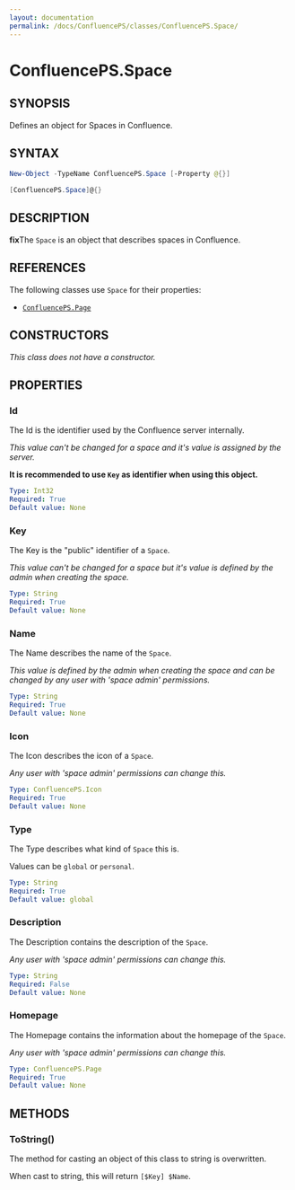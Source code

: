 ```yaml
---
layout: documentation
permalink: /docs/ConfluencePS/classes/ConfluencePS.Space/
---
```


# ConfluencePS.Space

## SYNOPSIS
Defines an object for Spaces in Confluence.

## SYNTAX

```powershell
New-Object -TypeName ConfluencePS.Space [-Property @{}]

[ConfluencePS.Space]@{}
```

## DESCRIPTION
**fix**The `Space` is an object that describes spaces in Confluence.

## REFERENCES
The following classes use `Space` for their properties:
- [`ConfluencePS.Page`](/docs/ConfluencePS/classes/ConfluencePS.Page/)

## CONSTRUCTORS
_This class does not have a constructor._

## PROPERTIES

### Id
The Id is the identifier used by the Confluence server internally.

_This value can't be changed for a space and it's value is assigned by the server._

**It is recommended to use `Key` as identifier when using this object.**

```yaml
Type: Int32
Required: True
Default value: None
```

### Key
The Key is the "public" identifier of a `Space`.

_This value can't be changed for a space but it's value is defined by the admin when creating the space._

```yaml
Type: String
Required: True
Default value: None
```

### Name
The Name describes the name of the `Space`.

_This value is defined by the admin when creating the space and can be changed by any user with 'space admin' permissions._

```yaml
Type: String
Required: True
Default value: None
```

### Icon
The Icon describes the icon of a `Space`.

_Any user with 'space admin' permissions can change this._

```yaml
Type: ConfluencePS.Icon
Required: True
Default value: None
```

### Type
The Type describes what kind of `Space` this is.

Values can be `global` or `personal`.

```yaml
Type: String
Required: True
Default value: global
```

### Description
The Description contains the description of the `Space`.

_Any user with 'space admin' permissions can change this._

```yaml
Type: String
Required: False
Default value: None
```

### Homepage
The Homepage contains the information about the homepage of the `Space`.

_Any user with 'space admin' permissions can change this._

```yaml
Type: ConfluencePS.Page
Required: True
Default value: None
```

## METHODS

### ToString()
The method for casting an object of this class to string is overwritten.

When cast to string, this will return `[$Key] $Name`.
